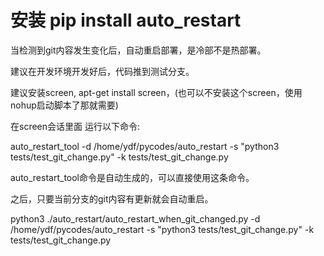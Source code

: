 # 安装 pip install auto_restart



当检测到git内容发生变化后，自动重启部署，是冷部不是热部署。

建议在开发环境开发好后，代码推到测试分支。

建议安装screen, apt-get install screen，(也可以不安装这个screen，使用nohup启动脚本了那就需要)

在screen会话里面 运行以下命令:


auto_restart_tool -d /home/ydf/pycodes/auto_restart  -s  "python3  tests/test_git_change.py" -k tests/test_git_change.py

auto_restart_tool命令是自动生成的，可以直接使用这条命令。


之后，只要当前分支的git内容有更新就会自动重启。



python3 ./auto_restart/auto_restart_when_git_changed.py -d /home/ydf/pycodes/auto_restart  -s  "python3  tests/test_git_change.py" -k tests/test_git_change.py